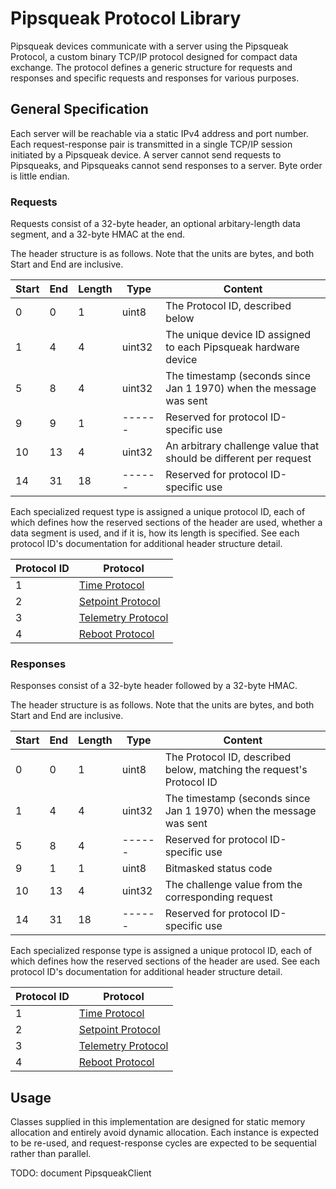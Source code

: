# Pipsqueak Protocol Library

Pipsqueak devices communicate with a server using the Pipsqueak Protocol, a custom
binary TCP/IP protocol designed for compact data exchange. The protocol defines
a generic structure for requests and responses and specific requests and responses
for various purposes.

## General Specification

Each server will be reachable via a static IPv4 address and port number. Each request-response pair is
transmitted in a single TCP/IP session initiated by a Pipsqueak device. A server cannot send requests
to Pipsqueaks, and Pipsqueaks cannot send responses to a server. Byte order is little endian.

### Requests

Requests consist of a 32-byte header, an optional arbitary-length data segment, and a 32-byte HMAC at the end.

The header structure is as follows. Note that the units are bytes, and both Start and End are inclusive.

| Start | End | Length | Type   | Content
| ----- | --- | ------ | ------ | -------------------------------------------------------------------
| 0     | 0   | 1      | uint8  | The Protocol ID, described below
| 1     | 4   | 4      | uint32 | The unique device ID assigned to each Pipsqueak hardware device
| 5     | 8   | 4      | uint32 | The timestamp (seconds since Jan 1 1970) when the message was sent
| 9     | 9   | 1      | ------ | Reserved for protocol ID-specific use
| 10    | 13  | 4      | uint32 | An arbitrary challenge value that should be different per request
| 14    | 31  | 18     | ------ | Reserved for protocol ID-specific use

Each specialized request type is assigned a unique protocol ID, each of which defines how the reserved
sections of the header are used, whether a data segment is used, and if it is, how its length is
specified. See each protocol ID's documentation for additional header structure detail.

| Protocol ID | Protocol
| ----------- | ----------------------------------------------------
| 1           | [Time Protocol](../TimeProtocol/README.md)
| 2           | [Setpoint Protocol](../SetpointProtocol/README.md)
| 3           | [Telemetry Protocol](../TelemetryProtocol/README.md)
| 4           | [Reboot Protocol](../RebootProtocol)

### Responses

Responses consist of a 32-byte header followed by a 32-byte HMAC.

The header structure is as follows. Note that the units are bytes, and both Start and End are inclusive.

| Start | End | Length | Type   | Content
| ----- | --- | ------ | ------ | ---------------------------------------------------------------------
| 0     | 0   | 1      | uint8  | The Protocol ID, described below, matching the request's Protocol ID
| 1     | 4   | 4      | uint32 | The timestamp (seconds since Jan 1 1970) when the message was sent
| 5     | 8   | 4      | ------ | Reserved for protocol ID-specific use
| 9     | 1   | 1      | uint8  | Bitmasked status code
| 10    | 13  | 4      | uint32 | The challenge value from the corresponding request
| 14    | 31  | 18     | ------ | Reserved for protocol ID-specific use

Each specialized response type is assigned a unique protocol ID, each of which defines how the reserved
sections of the header are used. See each protocol ID's documentation for additional header structure
detail.

| Protocol ID | Protocol
| ----------- | ----------------------------------------------------
| 1           | [Time Protocol](../TimeProtocol/README.md)
| 2           | [Setpoint Protocol](../SetpointProtocol/README.md)
| 3           | [Telemetry Protocol](../TelemetryProtocol/README.md)
| 4           | [Reboot Protocol](../RebootProtocol)

## Usage

Classes supplied in this implementation are designed for static memory allocation and entirely avoid
dynamic allocation. Each instance is expected to be re-used, and request-response cycles are expected
to be sequential rather than parallel.

TODO: document PipsqueakClient

